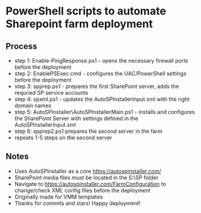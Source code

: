 # PowerShell scripts to automate Sharepoint farm deployment

## Process
- step 1: Enable-PingResponse.ps1 - opens the necessary firewall ports before the deployment
- step 2: EnablePSExec.cmd - configures the UAC/PowerShell settings before the deployment
- step 3: spprep.ps1 - prepares the first SharePoint server, adds the requried SP service accounts
- step 4: spxml.ps1 - updates the AutoSPInstallerInput.xml with the right domain names
- step 5: AutoSPInstaller\AutoSPInstallerMain.ps1 - installs and configures the SharePoint Server with settings defined in the AutoSPInstallerInput.xml
- step 6: spprep2.ps1 prepares the second server in the farm
- repeats 1-5 steps on the second server

## Notes 
- Uses AutoSPInstaller as a core https://autospinstaller.com/
- SharePoint media files must be located in the S:\SP folder
- Navigate to https://autospinstaller.com/FarmConfiguration to change/check XML config files before the deployment
- Originally made for VMM templates
- Thanks for commits and stars! Happy deployment!


